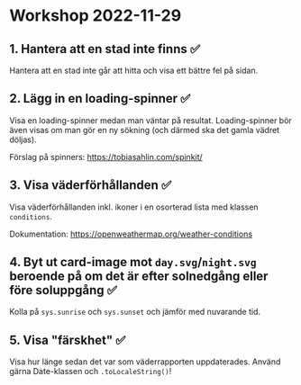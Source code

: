 # Workshop 2022-11-29

## 1. Hantera att en stad inte finns ✅

Hantera att en stad inte går att hitta och visa ett bättre fel på sidan.

## 2. Lägg in en loading-spinner ✅

Visa en loading-spinner medan man väntar på resultat. Loading-spinner bör även visas om man gör en ny sökning (och därmed ska det gamla vädret döljas).

Förslag på spinners: <https://tobiasahlin.com/spinkit/>

## 3. Visa väderförhållanden ✅

Visa väderförhållanden inkl. ikoner i en osorterad lista med klassen `conditions`.

Dokumentation: <https://openweathermap.org/weather-conditions>

## 4. Byt ut card-image mot `day.svg`/`night.svg` beroende på om det är efter solnedgång eller före soluppgång ✅

Kolla på `sys.sunrise` och `sys.sunset` och jämför med nuvarande tid.

## 5. Visa "färskhet" ✅

Visa hur länge sedan det var som väderrapporten uppdaterades. Använd gärna Date-klassen och `.toLocaleString()`!
